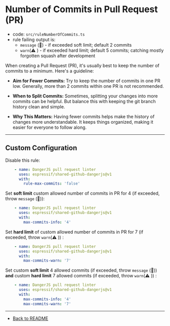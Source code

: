 # Number of Commits in Pull Request (PR)

-   code: `src/ruleNumberOfCommits.ts`
-   rule failing output is:
    -   `message` (📖) - if exceeded soft limit; default 2 commits
    -   `warn`(⚠️ ) - if exceeded hard limit; default 5 commits; catching mostly forgotten squash after development

When creating a Pull Request (PR), it's usually best to keep the number of commits to a minimum. Here's a guideline:

-   **Aim for Fewer Commits:** Try to keep the number of commits in one PR low. Generally, more than 2 commits within one PR is not recommended.

-   **When to Split Commits:** Sometimes, splitting your changes into more commits can be helpful. But balance this with keeping the git branch history clean and simple.

-   **Why This Matters:** Having fewer commits helps make the history of changes more understandable. It keeps things organized, making it easier for everyone to follow along.

---

## Custom Configuration

Disable this rule:

<!-- prettier-ignore -->
```yaml
    - name: DangerJS pull request linter
      uses: espressif/shared-github-dangerjs@v1
      with:
        rule-max-commits: 'false'
```

Set **soft limit** custom allowed number of commits in PR for 4 (if exceeded, throw `message` (📖)):

<!-- prettier-ignore -->
```yaml
    - name: DangerJS pull request linter
      uses: espressif/shared-github-dangerjs@v1
      with:
        max-commits-info: '4'
```

Set **hard limit** of custom allowed number of commits in PR for 7 (if exceeded, throw `warn`(⚠️ )) :

<!-- prettier-ignore -->
```yaml
    - name: DangerJS pull request linter
      uses: espressif/shared-github-dangerjs@v1
      with:
        max-commits-warn: '7'
```

Set custom **soft limit** 4 allowed commits (if exceeded, throw `message` (📖)) **and** custom **hard limit** 7 allowed commits (if exceeded, throw `warn`(⚠️ )) :

<!-- prettier-ignore -->
```yaml
    - name: DangerJS pull request linter
      uses: espressif/shared-github-dangerjs@v1
      with:
        max-commits-info: '4'
        max-commits-warn: '7'
```

---

-   [Back to README](../../README.md)
